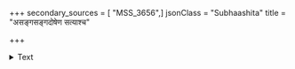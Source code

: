 +++
secondary_sources = [ "MSS_3656",]
jsonClass = "Subhaashita"
title = "असङ्गसङ्गदोषेण सत्याश्च"

+++

<details><summary>Text</summary>

असङ्गसंगदोषेण सत्याश्च मतिविभ्रमः।  
एकरात्रप्रसङ्गेन काष्ठघण्टाविडम्बना॥
</details>

